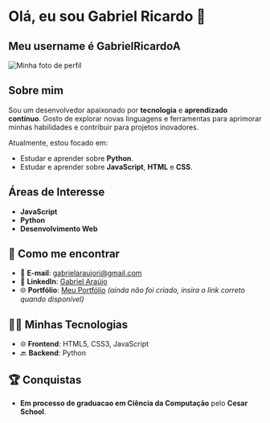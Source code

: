 # Olá, eu sou Gabriel Ricardo 👋
## Meu username é GabrielRicardoA

![Minha foto de perfil](file:///C:/Users/gabri/Downloads/163e1852-d5e7-4b41-9f2f-d247cfdd94b4.jpg)

## Sobre mim

Sou um desenvolvedor apaixonado por **tecnologia** e **aprendizado contínuo**. Gosto de explorar novas linguagens e ferramentas para aprimorar minhas habilidades e contribuir para projetos inovadores.

Atualmente, estou focado em:
- Estudar e aprender sobre **Python**.
- Estudar e aprender sobre **JavaScript**, **HTML** e **CSS**.

## Áreas de Interesse

- **JavaScript**
- **Python**
- **Desenvolvimento Web**

## 💬 Como me encontrar

- 📧 **E-mail**: [gabrielaraujori@gmail.com](mailto:gabrielaraujori@gmail.com)
- 💼 **LinkedIn**: [Gabriel Araújo](https://www.linkedin.com/in/gabriel-araújo-80164b2b8/)
- 🌐 **Portfólio**: [Meu Portfólio](https://seu-portfolio.com) _(ainda não foi criado, insira o link correto quando disponível)_

## 🧑‍💻 Minhas Tecnologias

- 🌐 **Frontend**: HTML5, CSS3, JavaScript
- 🔙 **Backend**: Python

## 🏆 Conquistas

- **Em processo de graduacao em Ciência da Computação** pelo **Cesar School**.
